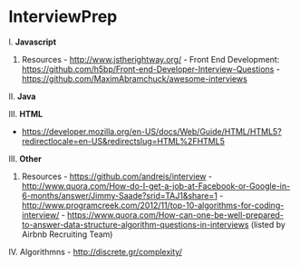# InterviewPrep

I. **Javascript**
  1. Resources
    - http://www.jstherightway.org/
    - Front End Development: https://github.com/h5bp/Front-end-Developer-Interview-Questions
    - https://github.com/MaximAbramchuck/awesome-interviews
   
II. **Java**

III. **HTML**
- https://developer.mozilla.org/en-US/docs/Web/Guide/HTML/HTML5?redirectlocale=en-US&redirectslug=HTML%2FHTML5



III. **Other**
  1. Resources
    - https://github.com/andreis/interview
    - http://www.quora.com/How-do-I-get-a-job-at-Facebook-or-Google-in-6-months/answer/Jimmy-Saade?srid=TAJ1&share=1
    - http://www.programcreek.com/2012/11/top-10-algorithms-for-coding-interview/
    - https://www.quora.com/How-can-one-be-well-prepared-to-answer-data-structure-algorithm-questions-in-interviews (listed by    Airbnb Recruiting Team)

IV. Algorithmns 
    - http://discrete.gr/complexity/
    
  
  


